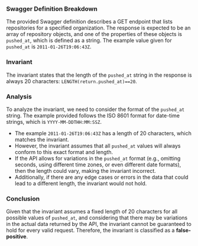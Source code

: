 ### Swagger Definition Breakdown
The provided Swagger definition describes a GET endpoint that lists repositories for a specified organization. The response is expected to be an array of repository objects, and one of the properties of these objects is `pushed_at`, which is defined as a string. The example value given for `pushed_at` is `2011-01-26T19:06:43Z`.

### Invariant
The invariant states that the length of the `pushed_at` string in the response is always 20 characters: `LENGTH(return.pushed_at)==20`. 

### Analysis
To analyze the invariant, we need to consider the format of the `pushed_at` string. The example provided follows the ISO 8601 format for date-time strings, which is `YYYY-MM-DDTHH:MM:SSZ`. 
- The example `2011-01-26T19:06:43Z` has a length of 20 characters, which matches the invariant. 
- However, the invariant assumes that all `pushed_at` values will always conform to this exact format and length. 
- If the API allows for variations in the `pushed_at` format (e.g., omitting seconds, using different time zones, or even different date formats), then the length could vary, making the invariant incorrect. 
- Additionally, if there are any edge cases or errors in the data that could lead to a different length, the invariant would not hold. 

### Conclusion
Given that the invariant assumes a fixed length of 20 characters for all possible values of `pushed_at`, and considering that there may be variations in the actual data returned by the API, the invariant cannot be guaranteed to hold for every valid request. Therefore, the invariant is classified as a **false-positive**.
